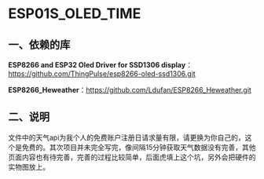 # ESP01S_OLED_TIME

## 一、依赖的库
**ESP8266 and ESP32 Oled Driver for SSD1306 display**：https://github.com/ThingPulse/esp8266-oled-ssd1306.git


**ESP8266_Heweather**：https://github.com/Ldufan/ESP8266_Heweather.git

## 二、说明
文件中的天气api为我个人的免费账户注册日请求量有限，请更换为你自己的，这个是免费的。其次项目并未完全写完，像间隔15分钟获取天气数据没有完善，其他页面内容也有待完善，完善的过程比较简单，后面虎填上这个坑，另外会把硬件的实物图放上。
